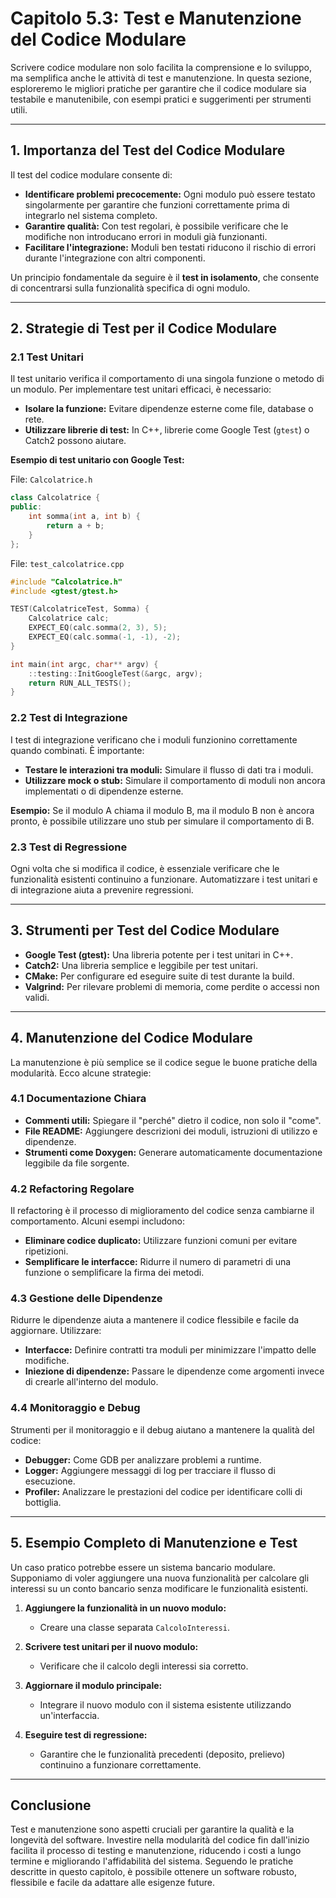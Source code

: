 # Capitolo 5.3: Test e Manutenzione del Codice Modulare

Scrivere codice modulare non solo facilita la comprensione e lo sviluppo, ma semplifica anche le attività di test e manutenzione. In questa sezione, esploreremo le migliori pratiche per garantire che il codice modulare sia testabile e manutenibile, con esempi pratici e suggerimenti per strumenti utili.

---

## 1. Importanza del Test del Codice Modulare

Il test del codice modulare consente di:

- **Identificare problemi precocemente:** Ogni modulo può essere testato singolarmente per garantire che funzioni correttamente prima di integrarlo nel sistema completo.
- **Garantire qualità:** Con test regolari, è possibile verificare che le modifiche non introducano errori in moduli già funzionanti.
- **Facilitare l'integrazione:** Moduli ben testati riducono il rischio di errori durante l'integrazione con altri componenti.

Un principio fondamentale da seguire è il **test in isolamento**, che consente di concentrarsi sulla funzionalità specifica di ogni modulo.

---

## 2. Strategie di Test per il Codice Modulare

### 2.1 Test Unitari

Il test unitario verifica il comportamento di una singola funzione o metodo di un modulo. Per implementare test unitari efficaci, è necessario:

- **Isolare la funzione:** Evitare dipendenze esterne come file, database o rete.
- **Utilizzare librerie di test:** In C++, librerie come Google Test (`gtest`) o Catch2 possono aiutare.

**Esempio di test unitario con Google Test:**

File: `Calcolatrice.h`
```cpp
class Calcolatrice {
public:
    int somma(int a, int b) {
        return a + b;
    }
};
```

File: `test_calcolatrice.cpp`
```cpp
#include "Calcolatrice.h"
#include <gtest/gtest.h>

TEST(CalcolatriceTest, Somma) {
    Calcolatrice calc;
    EXPECT_EQ(calc.somma(2, 3), 5);
    EXPECT_EQ(calc.somma(-1, -1), -2);
}

int main(int argc, char** argv) {
    ::testing::InitGoogleTest(&argc, argv);
    return RUN_ALL_TESTS();
}
```

### 2.2 Test di Integrazione

I test di integrazione verificano che i moduli funzionino correttamente quando combinati. È importante:

- **Testare le interazioni tra moduli:** Simulare il flusso di dati tra i moduli.
- **Utilizzare mock o stub:** Simulare il comportamento di moduli non ancora implementati o di dipendenze esterne.

**Esempio:**
Se il modulo A chiama il modulo B, ma il modulo B non è ancora pronto, è possibile utilizzare uno stub per simulare il comportamento di B.

### 2.3 Test di Regressione

Ogni volta che si modifica il codice, è essenziale verificare che le funzionalità esistenti continuino a funzionare. Automatizzare i test unitari e di integrazione aiuta a prevenire regressioni.

---

## 3. Strumenti per Test del Codice Modulare

- **Google Test (gtest):** Una libreria potente per i test unitari in C++.
- **Catch2:** Una libreria semplice e leggibile per test unitari.
- **CMake:** Per configurare ed eseguire suite di test durante la build.
- **Valgrind:** Per rilevare problemi di memoria, come perdite o accessi non validi.

---

## 4. Manutenzione del Codice Modulare

La manutenzione è più semplice se il codice segue le buone pratiche della modularità. Ecco alcune strategie:

### 4.1 Documentazione Chiara

- **Commenti utili:** Spiegare il "perché" dietro il codice, non solo il "come".
- **File README:** Aggiungere descrizioni dei moduli, istruzioni di utilizzo e dipendenze.
- **Strumenti come Doxygen:** Generare automaticamente documentazione leggibile da file sorgente.

### 4.2 Refactoring Regolare

Il refactoring è il processo di miglioramento del codice senza cambiarne il comportamento. Alcuni esempi includono:

- **Eliminare codice duplicato:** Utilizzare funzioni comuni per evitare ripetizioni.
- **Semplificare le interfacce:** Ridurre il numero di parametri di una funzione o semplificare la firma dei metodi.

### 4.3 Gestione delle Dipendenze

Ridurre le dipendenze aiuta a mantenere il codice flessibile e facile da aggiornare. Utilizzare:

- **Interfacce:** Definire contratti tra moduli per minimizzare l'impatto delle modifiche.
- **Iniezione di dipendenze:** Passare le dipendenze come argomenti invece di crearle all'interno del modulo.

### 4.4 Monitoraggio e Debug

Strumenti per il monitoraggio e il debug aiutano a mantenere la qualità del codice:

- **Debugger:** Come GDB per analizzare problemi a runtime.
- **Logger:** Aggiungere messaggi di log per tracciare il flusso di esecuzione.
- **Profiler:** Analizzare le prestazioni del codice per identificare colli di bottiglia.

---

## 5. Esempio Completo di Manutenzione e Test

Un caso pratico potrebbe essere un sistema bancario modulare. Supponiamo di voler aggiungere una nuova funzionalità per calcolare gli interessi su un conto bancario senza modificare le funzionalità esistenti.

1. **Aggiungere la funzionalità in un nuovo modulo:**
   - Creare una classe separata `CalcoloInteressi`.

2. **Scrivere test unitari per il nuovo modulo:**
   - Verificare che il calcolo degli interessi sia corretto.

3. **Aggiornare il modulo principale:**
   - Integrare il nuovo modulo con il sistema esistente utilizzando un'interfaccia.

4. **Eseguire test di regressione:**
   - Garantire che le funzionalità precedenti (deposito, prelievo) continuino a funzionare correttamente.

---

## Conclusione

Test e manutenzione sono aspetti cruciali per garantire la qualità e la longevità del software. Investire nella modularità del codice fin dall'inizio facilita il processo di testing e manutenzione, riducendo i costi a lungo termine e migliorando l'affidabilità del sistema. Seguendo le pratiche descritte in questo capitolo, è possibile ottenere un software robusto, flessibile e facile da adattare alle esigenze future.

